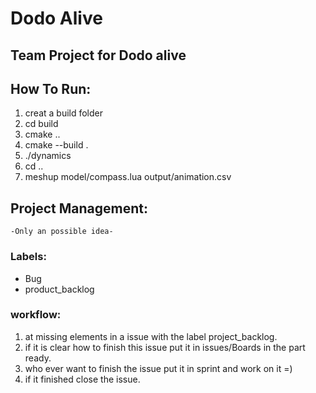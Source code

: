 # Dodo Alive

## Team Project for Dodo alive

## How To Run:
1. creat a build folder
2. cd build
3. cmake ..
4. cmake --build .
5. ./dynamics
6. cd ..
7. meshup model/compass.lua output/animation.csv

## Project Management:
`-Only an possible idea-`
### Labels:
* Bug
* product_backlog

### workflow:
1. at missing elements in a issue with the label project_backlog.
2. if it is clear how to finish this issue put it in issues/Boards in the part ready.
3. who ever want to finish the issue put it in sprint and work on it =)
4. if it finished close the issue. 
